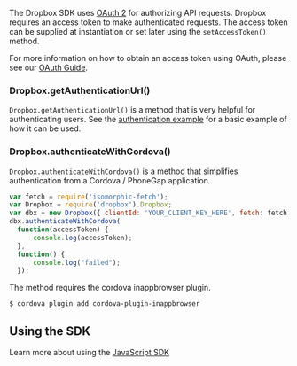 The Dropbox SDK uses [OAuth 2](http://oauth.net/) for authorizing API
requests. Dropbox requires an access token to make authenticated requests.
The access token can be supplied at instantiation or set later using the
`setAccessToken()` method.

For more information on how to obtain an access token using OAuth, please
see our [OAuth Guide](https://www.dropbox.com/developers/reference/oauth-guide).

### Dropbox.getAuthenticationUrl()
`Dropbox.getAuthenticationUrl()` is a method that is very helpful for
authenticating users. See the [authentication
example](https://github.com/dropbox/dropbox-sdk-js/blob/master/examples/javascript/auth/index.html) for a basic example of how it can be
used.

### Dropbox.authenticateWithCordova()
`Dropbox.authenticateWithCordova()` is a method that simplifies authentication from a Cordova / PhoneGap application.

```javascript
var fetch = require('isomorphic-fetch');
var Dropbox = require('dropbox').Dropbox;
var dbx = new Dropbox({ clientId: 'YOUR_CLIENT_KEY_HERE', fetch: fetch });
dbx.authenticateWithCordova(
  function(accessToken) {
      console.log(accessToken);
  },
  function() {
      console.log("failed");
  });
```

The method requires the cordova inappbrowser plugin.
```console
$ cordova plugin add cordova-plugin-inappbrowser
```

## Using the SDK
Learn more about using the [JavaScript SDK](https://dropbox.github.io/dropbox-sdk-js/tutorial-JavaScriptSDK)

